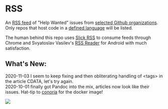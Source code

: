 # RSS

An [RSS feed](https://botonomi.github.io/RSS/feed.xml) of "Help Wanted" issues from [selected Github organizations](.github/workflows/RSS.yml#L28). 
Only repos that host code in a [defined language](.github/workflows/RSS.yml#L29) will be listed.

The human behind this repo uses [Slick RSS](https://github.com/hecktarzuli/slick-rss) to consume feeds through Chrome and Svyatoslav Vasilev's [RSS Reader](https://play.google.com/store/apps/details?id=com.madsvyat.simplerssreader&hl=en_US) for Android with much satisfaction.




## What's New:

2020-11-03 I seem to keep fixing and then obliterating handling of &lt;tags&gt; in the article CDATA, let's try again.  
2020-10-01 finally got Pandoc into the mix, articles now look like their issues. Hat-tip to [conoria](https://hub.docker.com/u/conoria) for the docker image!


<a href="https://validator.w3.org/feed/check.cgi?url=https%3A%2F%2Fbotonomi.github.io%2FRSS%2Ffeed.xml"><img src="https://validator.w3.org/feed/images/valid-rss-rogers.png" /></a>
